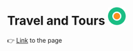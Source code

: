 # Travel and Tours   ![logo](./img/header/header__logo.png)
:point_right: [Link](https://pink-eye.github.io/travel-and-tours.github.io/) to the page
